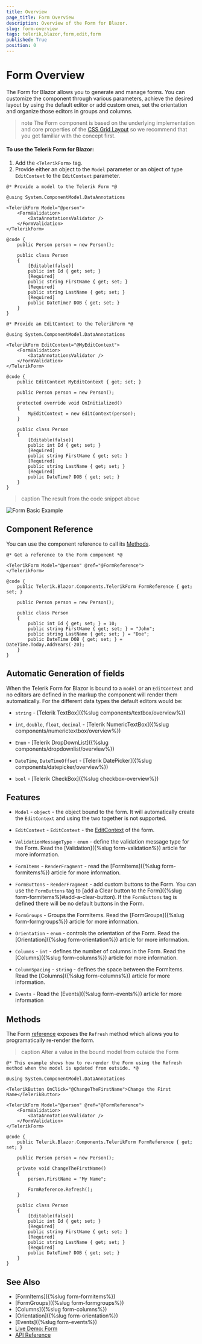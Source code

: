 ```yaml
---
title: Overview
page_title: Form Overview
description: Overview of the Form for Blazor.
slug: form-overview
tags: telerik,blazor,form,edit,form
published: True
position: 0
---
```


# Form Overview

The Form for Blazor allows you to generate and manage forms. You can customize the component through various parameters, achieve the desired layout by using the default editor or add custom ones, set the orientation and organize those editors in groups and columns. 

>note The Form component is based on the underlying implementation and core properties of the <a href="https://css-tricks.com/snippets/css/complete-guide-grid/" target="_blank">CSS Grid Layout</a> so we recommend that you get familiar with the concept first.

#### To use the Telerik Form for Blazor:

1. Add the `<TelerikForm>` tag.
1. Provide either an object to the `Model` parameter or an object of type `EditContext` to the `EditContext` parameter.

````Model
@* Provide a model to the Telerik Form *@

@using System.ComponentModel.DataAnnotations

<TelerikForm Model="@person">
    <FormValidation>
        <DataAnnotationsValidator />
    </FormValidation>
</TelerikForm>

@code {
    public Person person = new Person();

    public class Person
    {
        [Editable(false)]
        public int Id { get; set; }
        [Required]
        public string FirstName { get; set; }
        [Required]
        public string LastName { get; set; }
        [Required]
        public DateTime? DOB { get; set; }
    }
}
````
````EditContext
@* Provide an EditContext to the TelerikForm *@

@using System.ComponentModel.DataAnnotations

<TelerikForm EditContext="@MyEditContext">
    <FormValidation>
        <DataAnnotationsValidator />
    </FormValidation>
</TelerikForm>

@code {
    public EditContext MyEditContext { get; set; }

    public Person person = new Person();

    protected override void OnInitialized()
    {
        MyEditContext = new EditContext(person);
    }

    public class Person
    {
        [Editable(false)]
        public int Id { get; set; }
        [Required]
        public string FirstName { get; set; }
        [Required]
        public string LastName { get; set; }
        [Required]
        public DateTime? DOB { get; set; }
    }
}
````

>caption The result from the code snippet above

![Form Basic Example](images/form-basic-example.png)


## Component Reference

You can use the component reference to call its [Methods](#methods).


````CSHTML
@* Get a reference to the Form component *@

<TelerikForm Model="@person" @ref="@FormReference">
</TelerikForm>

@code {
    public Telerik.Blazor.Components.TelerikForm FormReference { get; set; }

    public Person person = new Person();

    public class Person
    {
        public int Id { get; set; } = 10;
        public string FirstName { get; set; } = "John";
        public string LastName { get; set; } = "Doe";
        public DateTime DOB { get; set; } = DateTime.Today.AddYears(-20);
    }
}
````

## Automatic Generation of fields

When the Telerik Form for Blazor is bound to a `model` or an `EditContext` and no editors are defined in the markup the component will render them automatically. For the different data types the default editors would be:

* `string` - [Telerik TextBox]({%slug components/textbox/overview%})

* `int`, `double`, `float`, `decimal` - [Telerik NumericTextBox]({%slug components/numerictextbox/overview%})

* `Enum` - [Telerik DropDownList]({%slug components/dropdownlist/overview%})

* `DateTime`, `DateTimeOffset` - [Telerik DatePicker]({%slug components/datepicker/overview%})

* `bool` - [Telerik CheckBox]({%slug checkbox-overview%})

## Features

* `Model` - `object` - the object bound to the form. It will automatically create the `EditContext` and using the two together is not supported.

* `EditContext` - `EditContext` - the <a href="https://docs.microsoft.com/en-us/dotnet/api/microsoft.aspnetcore.components.forms.editcontext?view=aspnetcore-5.0" target="_blank">EditContext</a> of the form.

* `ValidationMessageType` - `enum` - define the validation message type for the Form. Read the [Validation]({%slug form-validation%}) article for more information.

* `FormItems` - `RenderFragment` - read the [FormItems]({%slug form-formitems%}) article for more information.

* `FormButtons` - `RenderFragment` - add custom buttons to the Form. You can use the `FormButtons` tag to [add a Clear button to the Form]({%slug form-formitems%}#add-a-clear-button). If the `FormButtons` tag is defined there will be no default buttons in the Form. 

* `FormGroups` - Groups the FormItems. Read the [FormGroups]({%slug form-formgroups%}) article for more information.

* `Orientation` - `enum` - controls the orientation of the Form. Read the [Orientation]({%slug form-orientation%}) article for more information.
    
* `Columns` - `int` - defines the number of columns in the Form. Read the [Columns]({%slug form-columns%}) article for more information.

* `ColumnSpacing` - `string` - defines the space between the FormItems. Read the [Columns]({%slug form-columns%}) article for more information.

* `Events` - Read the [Events]({%slug form-events%}) article for more information

## Methods

The Form [reference](#component-reference) exposes the `Refresh` method which allows you to programatically re-render the form. 


>caption Alter a value in the bound model from outside the Form

````CSHTML
@* This example shows how to re-render the Form using the Refresh method when the model is updated from outside. *@

@using System.ComponentModel.DataAnnotations

<TelerikButton OnClick="@ChangeTheFirstName">Change the First Name</TelerikButton>

<TelerikForm Model="@person" @ref="@FormReference">
    <FormValidation>
        <DataAnnotationsValidator />
    </FormValidation>
</TelerikForm>

@code {
    public Telerik.Blazor.Components.TelerikForm FormReference { get; set; }

    public Person person = new Person();

    private void ChangeTheFirstName()
    {
        person.FirstName = "My Name";

        FormReference.Refresh();
    }

    public class Person
    {
        [Editable(false)]
        public int Id { get; set; }
        [Required]
        public string FirstName { get; set; }
        [Required]
        public string LastName { get; set; }
        [Required]
        public DateTime? DOB { get; set; }
    }
}
````

## See Also
  
  * [FormItems]({%slug form-formitems%})
  * [FormGroups]({%slug form-formgroups%})
  * [Columns]({%slug form-columns%})
  * [Orientation]({%slug form-orientation%})
  * [Events]({%slug form-events%})
  * [Live Demo: Form](https://demos.telerik.com/blazor-ui/form/overview)
  * [API Reference](https://docs.telerik.com/blazor-ui/api/Telerik.Blazor.Components.TelerikForm)
   
